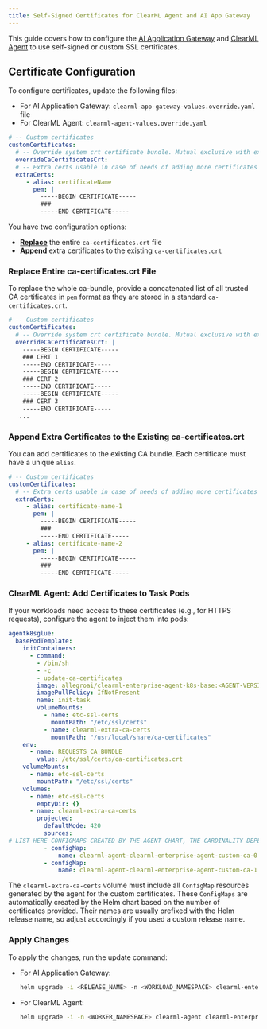 ```yaml
---
title: Self-Signed Certificates for ClearML Agent and AI App Gateway
---
```


This guide covers how to configure the [AI Application Gateway](../appgw.md) and [ClearML Agent](../agent_k8s.md) 
to use self-signed or custom SSL certificates. 

## Certificate Configuration

To configure certificates, update the following files:
* For AI Application Gateway: `clearml-app-gateway-values.override.yaml` file
* For ClearML Agent: `clearml-agent-values.override.yaml`

```yaml
# -- Custom certificates
customCertificates:
  # -- Override system crt certificate bundle. Mutual exclusive with extraCerts.
  overrideCaCertificatesCrt:
  # -- Extra certs usable in case of needs of adding more certificates to the standard bundle, Requires root permissions to run update-ca-certificates. Mutual exclusive with overrideCaCertificatesCrt.
  extraCerts:
     - alias: certificateName
       pem: |
         -----BEGIN CERTIFICATE-----
         ###
         -----END CERTIFICATE-----
```

You have two configuration options:

- [**Replace**](#replace-entire-ca-certificatescrt-file) the entire `ca-certificates.crt` file
- [**Append**](#append-extra-certificates-to-the-existing-ca-certificatescrt) extra certificates to the existing `ca-certificates.crt`


### Replace Entire ca-certificates.crt File

To replace the whole ca-bundle, provide a concatenated list of all trusted CA certificates in `pem` format as 
they are stored in a standard `ca-certificates.crt`.

```yaml
# -- Custom certificates
customCertificates:
  # -- Override system crt certificate bundle. Mutual exclusive with extraCerts.
  overrideCaCertificatesCrt: |
    -----BEGIN CERTIFICATE-----
    ### CERT 1
    -----END CERTIFICATE-----
    -----BEGIN CERTIFICATE-----
    ### CERT 2
    -----END CERTIFICATE-----
    -----BEGIN CERTIFICATE-----
    ### CERT 3
    -----END CERTIFICATE-----
   ...
```

### Append Extra Certificates to the Existing ca-certificates.crt

You can add certificates to the existing CA bundle. Each certificate must have a unique `alias`.

```yaml
# -- Custom certificates
customCertificates:
  # -- Extra certs usable in case of needs of adding more certificates to the standard bundle, Requires root permissions to run update-ca-certificates. Mutual exclusive with overrideCaCertificatesCrt.
  extraCerts:
     - alias: certificate-name-1
       pem: |
         -----BEGIN CERTIFICATE-----
         ###
         -----END CERTIFICATE-----
     - alias: certificate-name-2
       pem: |
         -----BEGIN CERTIFICATE-----
         ###
         -----END CERTIFICATE-----
```

### ClearML Agent: Add Certificates to Task Pods

If your workloads need access to these certificates (e.g., for HTTPS requests), configure the agent to inject them into pods:

```yaml
agentk8sglue:
  basePodTemplate:
    initContainers:
      - command:
        - /bin/sh
        - -c
        - update-ca-certificates
        image: allegroai/clearml-enterprise-agent-k8s-base:<AGENT-VERSION-AVAIABLE-ON-REPO>
        imagePullPolicy: IfNotPresent
        name: init-task
        volumeMounts:
          - name: etc-ssl-certs
            mountPath: "/etc/ssl/certs"
          - name: clearml-extra-ca-certs
            mountPath: "/usr/local/share/ca-certificates"
    env:
      - name: REQUESTS_CA_BUNDLE
        value: /etc/ssl/certs/ca-certificates.crt
    volumeMounts:
      - name: etc-ssl-certs
        mountPath: "/etc/ssl/certs"
    volumes:
      - name: etc-ssl-certs
        emptyDir: {}
      - name: clearml-extra-ca-certs
        projected:
          defaultMode: 420
          sources:
# LIST HERE CONFIGMAPS CREATED BY THE AGENT CHART, THE CARDINALITY DEPENDS ON THE NUMBER OF CERTS PROVIDED.
          - configMap:
              name: clearml-agent-clearml-enterprise-agent-custom-ca-0
          - configMap:
              name: clearml-agent-clearml-enterprise-agent-custom-ca-1
```

The `clearml-extra-ca-certs` volume must include all `ConfigMap` resources generated by the agent for the custom certificates.
These `ConfigMaps` are automatically created by the Helm chart based on the number of certificates provided.
Their names are usually prefixed with the Helm release name, so adjust accordingly if you used a custom release name.

### Apply Changes

To apply the changes, run the update command:
* For AI Application Gateway:

   ```bash
   helm upgrade -i <RELEASE_NAME> -n <WORKLOAD_NAMESPACE> clearml-enterprise/clearml-enterprise-app-gateway --version <CHART_VERSION> -f clearml-app-gateway-values.override.yaml
   ```

* For ClearML Agent: 

   ```bash
   helm upgrade -i -n <WORKER_NAMESPACE> clearml-agent clearml-enterprise/clearml-enterprise-agent --create-namespace -f clearml-agent-values.override.yaml
   ```
